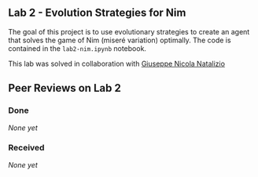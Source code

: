 ## Lab 2 - Evolution Strategies for Nim

The goal of this project is to use evolutionary strategies to create an agent that solves the game of Nim (miseré variation) optimally.
The code is contained in the `lab2-nim.ipynb` notebook.

This lab was solved in collaboration with [Giuseppe Nicola Natalizio](https://github.com/GNNatan/compint)

## Peer Reviews on Lab 2

### Done
_None yet_

### Received

_None yet_

